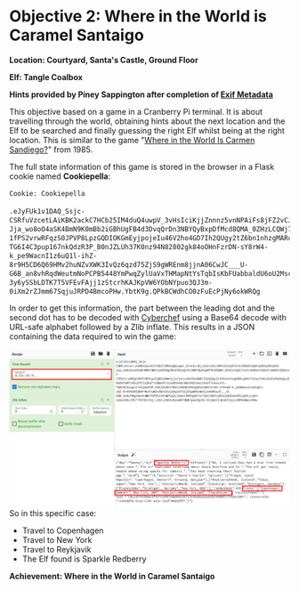 
# Objective 2: Where in the World is Caramel Santaigo
**Location: Courtyard, Santa's Castle, Ground Floor**

**Elf: Tangle Coalbox**

**Hints provided by Piney Sappington after completion of [Exif Metadata](https://github.com/joergschwarzwaelder/hhc2021/blob/master/Additional/Exif%20Metadata.md)**

This objective based on a game in a Cranberry Pi terminal.
It is about travelling through the world, obtaining hints about the next location and the Elf to be searched and finally guessing the right Elf whilst being at the right location.
This is similar to the game "[Where in the World Is Carmen Sandiego?](https://en.wikipedia.org/wiki/Where_in_the_World_Is_Carmen_Sandiego?_%281985_video_game%29)" from 1985.

The full state information of this game is stored in the browser in a Flask cookie named **Cookiepella**:

```
Cookie: Cookiepella

.eJyFUk1v1DAQ_Ssjc-CSRfuVzcetLAiKBK2ackC7HCb25IM4duQ4uwpV_3vHsIciKjjZnnnz5vnNPAiFs8jFZ2vCJRKkK34WA7pOE9yRKsm5S-Jja_wo8oO4aSK4BmN9K0mBb2iGBhUgFB4d3DvqQrDn3NBYQyBxpDfMcd8QMA_0ZHzLCQWj7ck3rakBSzv5QCA7uDmRq7Q9AxoF-1fPS2vrwRFqzS0JPVP8LpzGQDIOKGmEyjpojeIu46V2ho4GD7Ih2QUgy2tZ6bn1nhzgMARcg06J73zayYk8i4S2EoPQ4Agaj69H2OPoNTHYDiET7DiIW4f1RBHsf5Js2LRhKnUrGbS3A5kGazIRvCPTs6scvTL-TG6I4C3pup167nkQdzR3P_B0nJZLUh37K0nz94N82802gk84oOHnFzrDN-sY8rW4-k_pe9WacnI1z6uQ1l-ihZ-8r9H5CD6Q69HMv2huNZvXWK3IvQz6qzd75ZjS9gWREnm8jjnA06CwJC___U-G6B_an8vhRqdWeutmNoPCPB5448YmPwqZylUaVxTHMapNtYsTqbIsKbFUabbaldU6oU2MscQVbjcqXm-3y6ySSbLDTK7T5VFEvFAjj1zStcrhKAJKpVW6YObNYpuo3QJ3m-0iXm2rZJmm67SqjuJRPD4BmcoPHw.YbtK9g.QPkBCWdhCO0zFuEcPjNy6okWRQg
```
In order to get this information, the part between the leading dot and the second dot has to be decoded with [Cyberchef](https://gchq.github.io/CyberChef/) using a Base64 decode with URL-safe alphabet followed by a Zlib inflate. This results in a JSON containing the data required to win the game:

![Cyberchef](https://github.com/joergschwarzwaelder/hhc2021/blob/master/Objective-2/cyberchef.png)
So in this specific case:

 - Travel to Copenhagen
 - Travel to New York
 - Travel to Reykjavik
 - The Elf found is Sparkle Redberry

**Achievement: Where in the World in Caramel Santaigo**
